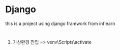 # Django
this is a project using django framwork from inflearn

#
1. 가상환경 진입 => venv\Scripts\activate
